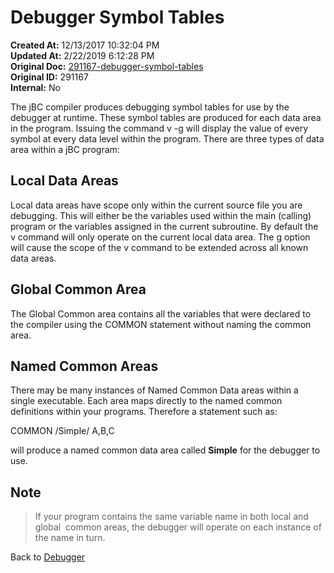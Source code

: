 # Debugger Symbol Tables

**Created At:** 12/13/2017 10:32:04 PM  
**Updated At:** 2/22/2019 6:12:28 PM  
**Original Doc:** [291167-debugger-symbol-tables](https://docs.jbase.com/41693-debugger/291167-debugger-symbol-tables)  
**Original ID:** 291167  
**Internal:** No  

The jBC compiler produces debugging symbol tables for use by the debugger at runtime. These symbol tables are produced for each data area in the program. Issuing the command v -g will display the value of every symbol at every data level within the program. There are three types of data area within a jBC program:

## Local Data Areas

Local data areas have scope only within the current source file you are debugging. This will either be the variables used within the main (calling) program or the variables assigned in the current subroutine. By default the v command will only operate on the current local data area. The g option will cause the scope of the v command to be extended across all known data areas.

## Global Common Area

The Global Common area contains all the variables that were declared to the compiler using the COMMON statement without naming the common area.

## Named Common Areas

There may be many instances of Named Common Data areas within a single executable. Each area maps directly to the named common definitions within your programs. Therefore a statement such as:

COMMON /Simple/ A,B,C

will produce a named common data area called **Simple** for the debugger to use.

## Note

> If your program contains the same variable name in both local and global  common areas, the debugger will operate on each instance of the name in turn.

Back to [Debugger](./../README.md)
